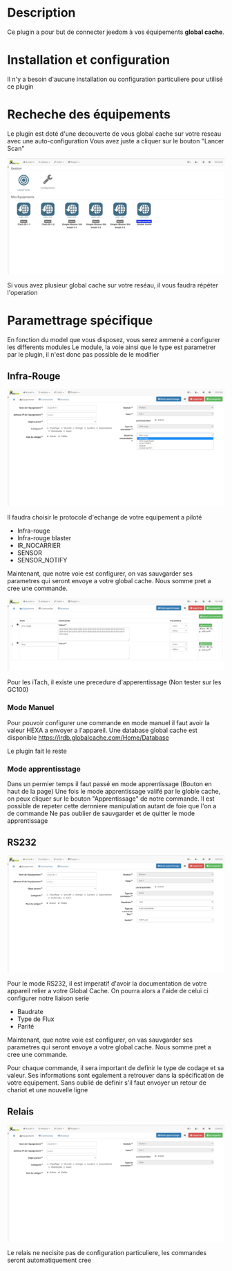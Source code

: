 Description
====
Ce plugin a pour but de connecter jeedom à vos équipements __global cache__.

Installation et configuration
====
Il n'y a besoin d'aucune installation ou configuration particuliere pour utilisé ce plugin

Recheche des équipements
====

Le plugin est doté d'une decouverte de vous global cache sur votre reseau avec une auto-configuration
Vous avez juste a cliquer sur le bouton "Lancer Scan"

![introduction01](../images/globalcache_screenshot_configuration.jpg)

Si vous avez plusieur global cache sur votre reséau, il vous faudra répéter l'operation

Paramettrage spécifique
====
En fonction du model que vous disposez, vous serez ammené a configurer les differents modules
Le module, la voie ainsi que le type est parametrer par le plugin, il n'est donc pas possible de le modifier

Infra-Rouge
----

![introduction01](../images/globalcache_screenshot_ParameterIR.jpg)

Il faudra choisir le protocole d'echange de votre equipement a piloté
* Infra-rouge
* Infra-rouge blaster
* IR_NOCARRIER
* SENSOR
* SENSOR_NOTIFY

Maintenant, que notre voie est configurer, on vas sauvgarder ses parametres qui seront envoye a votre global cache.
Nous somme pret a cree une commande.

![introduction01](../images/CreationCommandeIR.jpg)

Pour les iTach, il existe une precedure d'apperentissage (Non tester sur les GC100)

### Mode Manuel

Pour pouvoir configurer une commande en mode manuel il faut avoir la valeur HEXA a envoyer a l'appareil.
Une database global cache est disponible https://irdb.globalcache.com/Home/Database

Le plugin fait le reste

### Mode apprentisstage

Dans un permier temps il faut passé en mode apprentissage (Bouton en haut de la page)
Une fois le mode apprentissage valifé par le globle cache, on peux cliquer sur le bouton "Apprentissage" de notre commande.
Il est possible de repeter cette dernniere manipulation autant de foie que l'on a de commande
Ne pas oublier de sauvgarder et de quitter le mode apprentissage

RS232
----

![introduction01](../images/globalcache_screenshot_ParameterSerial.jpg)

Pour le mode RS232, il est imperatif d'avoir la documentation de votre appareil relier a votre Global Cache.
On pourra alors a l'aide de celui ci configurer notre liaison serie
* Baudrate
* Type de Flux
* Parité

Maintenant, que notre voie est configurer, on vas sauvgarder ses parametres qui seront envoye a votre global cache.
Nous somme pret a cree une commande.

Pour chaque commande, il sera important de definir le type de codage et sa valeur.
Ses informations sont egalement a retrouver dans la spécification de votre equipement.
Sans oublié de definir s'il faut envoyer un retour de chariot et une nouvelle ligne

Relais
----

![introduction01](../images/globalcache_screenshot_ParameterRelais.jpg)

Le relais ne necisite pas de configuration particuliere, les commandes seront automatiquement cree
